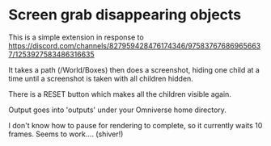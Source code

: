 # Screen grab disappearing objects

This is a simple extension in response to
https://discord.com/channels/827959428476174346/975837676869656637/1253927583486316635

It takes a path (/World/Boxes) then does a screenshot, hiding one child
at a time until a screenshot is taken with all children hidden.

There is a RESET button which makes all the children visible again.

Output goes into 'outputs' under your Omniverse home directory.

I don't know how to pause for rendering to complete, so it currently
waits 10 frames. Seems to work.... (shiver!)

